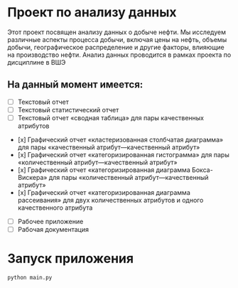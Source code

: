 # Проект по анализу данных

Этот проект посвящен анализу данных о добыче нефти. Мы исследуем различные аспекты процесса добычи, включая цены на нефть, объемы добычи, географическое распределение и другие факторы, влияющие на производство нефти. Анализ данных проводится в рамках проекта по дисциплине в ВШЭ
<!-- 
## На данный момент есть рабочие скрипты по выводу графиков и диаграмм с разными атрибутами, а именно:

1. графический отчет «кластеризованная столбчатая диаграмма» для пары «качественный атрибут —качественный атрибут»
![1st graphic](./Work/Graphics/1.png)
*Столбчатая диаграмма для пары "номер страны по добыче" - "название страны"*

2. графический отчет «категоризированная гистограмма» для пары «количественный атрибут—качественный атрибут»
![2nd graphic](./Work/Graphics/2.png)
*категоризированная гистограмма для пары "среднегодовая добыча нефти" - "название страны"*

3. графический отчет «категоризированная диаграмма “box-and-whiskers”» для пары «количественный атрибут—качественный атрибут»
![3d graphic](./Work/Graphics/3.png)
*категоризированная диаграмма “box-and-whiskers” для пары "среднегодовая добыча нефти" - "название страны"*

4. графический отчет «категоризированная диаграмма рассеивания» для двух количественных атрибутов и одного качественного атрибута. 
![4th graphic](./Work/Graphics/4.png)
*категоризированная диаграмма рассеивания для "среднегодовая добыча нефти" - "цена за баррель" - "название страны"* -->

## На данный момент имеется:
- [ ] Текстовый отчет
- [ ] Текстовый статистический отчет
- [ ] Текстовый отчет «сводная таблица» для пары качественных атрибутов
- [х] Графический отчет «кластеризованная столбчатая диаграмма» для пары «качественный атрибут—качественный атрибут»
- [х] Графический отчет «категоризированная гистограмма» для пары «количественный атрибут—качественный атрибут»
- [х] Графический отчет «категоризированная диаграмма Бокса-Вискера» для пары «количественный атрибут—качественный атрибут»
- [х] Графический отчет «категоризированная диаграмма рассеивания» для двух количественных атрибутов и одного качественного атрибута
- [ ] Рабочее приложение
- [ ] Рабочая документация

# Запуск приложения
```
python main.py
```